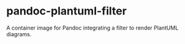 # pandoc-plantuml-filter
A container image for Pandoc integrating a filter to render PlantUML diagrams.
